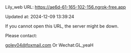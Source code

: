 Lily_web URL: https://ae6d-61-165-102-156.ngrok-free.app

Updated at: 2024-12-09 13:39:24

If you cannot open this URL, the server might be down.

Please contact: 

goley04@foxmail.com Or Wechat:GL_yeaH